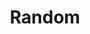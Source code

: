 ---
layout: projectcategory
permalink: /si/projects/random/
title: "Random"
categories: si 

header:
  overlay_image: "static/siteimages/featured image for random project.png"
  overlay_filter: 0.5
---